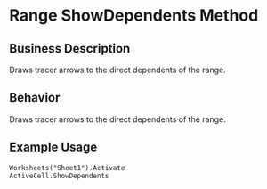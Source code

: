 # Range ShowDependents Method

## Business Description
Draws tracer arrows to the direct dependents of the range.

## Behavior
Draws tracer arrows to the direct dependents of the range.

## Example Usage
```vba
Worksheets("Sheet1").Activate 
ActiveCell.ShowDependents
```